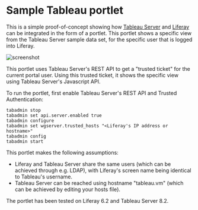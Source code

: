 # Sample Tableau portlet

This is a simple proof-of-concept showing how [Tableau Server](www.tableausoftware.com) and [Liferay](www.liferay.com) can be integrated in the form of a portlet. This portlet shows a specific view from the Tableau Server sample data set, for the specific user that is logged into Liferay. 

![screenshot](https://cloud.githubusercontent.com/assets/9715543/5218971/eb58ea90-7652-11e4-87b8-fdb9a396d94c.png)

This portlet uses Tableau Server's REST API to get a "trusted ticket" for the current portal user. Using this trusted ticket, it shows the specific view using Tableau Server's Javascript API.

To run the portlet, first enable Tableau Server's REST API and Trusted Authentication:

```
tabadmin stop
tabadmin set api.server.enabled true
tabadmin configure
tabadmin set wgserver.trusted_hosts "<Liferay's IP address or hostname>"
tabadmin config 
tabadmin start
```

This portlet makes the following assumptions: 
* Liferay and Tableau Server share the same users (which can be achieved through e.g. LDAP), with Liferay's screen name being identical to Tableau's username. 
* Tableau Server can be reached using hostname "tableau.vm" (which can be achieved by editing your hosts file).

The portlet has been tested on Liferay 6.2 and Tableau Server 8.2.
